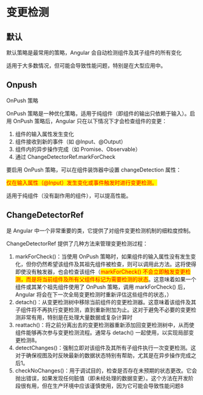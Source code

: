 # 变更检测

## 默认

默认策略是最常用的策略，Angular 会自动检测组件及其子组件的所有变化

适用于大多数情况，但可能会导致性能问题，特别是在大型应用中。

## Onpush

OnPush 策略

OnPush 策略是一种优化策略，适用于纯组件（即组件的输出只依赖于输入）。启用 OnPush 策略后，Angular 只在以下情况下才会检查组件的变更：

1. 组件的输入属性发生变化
2. 组件接收到新的事件（如 @Input、@Output）
3. 组件内的异步操作完成（如 Promise、Observable）
4. 通过 ChangeDetectorRef.markForCheck

要启用 OnPush 策略，可以在组件装饰器中设置 changeDetection 属性：

<mark style="color:red;">仅在输入属性（@Input）发生变化或事件触发时进行变更检测。</mark>

适用于纯组件（没有副作用的组件），可以提高性能。

## ChangeDetectorRef&#x20;

是 Angular 中一个非常重要的类，它提供了对组件变更检测机制的细粒度控制。

ChangeDetectorRef 提供了几种方法来管理变更检测过程：

1. markForCheck()：当使用 OnPush 策略时，如果组件的输入属性没有发生变化，但你仍然希望该组件及其祖先组件被检查，则可以调用此方法。这将使得即使没有触发器，也会检查该组件（<mark style="color:red;">markForCheck() 不会立即触发变更检测，而是将当前组件及所有父组件标记为需要检测的状态</mark>。这意味着如果一个组件或其某个祖先组件使用了 OnPush 策略，调用 markForCheck() 后，Angular 将会在下一次全局变更检测时重新评估这些组件的状态，）
2. detach()：从变更检测树中移除当前组件的变更检测器。这意味着该组件及其子组件将不再执行变更检测，直到重新附加为止。这对于避免不必要的变更检测非常有用，特别是在处理大量数据或复杂计算时
3. reattach()：将之前分离出去的变更检测器重新添加回变更检测树中，从而使组件能够再次参与变更检测流程。通常与 detach() 一起使用，以实现局部变更检测8。
4. detectChanges()：强制立即对该组件及其所有子组件执行一次变更检测。这对于确保视图及时反映最新的数据状态特别有帮助，尤其是在异步操作完成之后1。
5. checkNoChanges()：用于调试目的，检查是否存在未预期的状态更改。它会抛出错误，如果发现任何脏值（即未经处理的数据变更）。这个方法在开发阶段很有用，但在生产环境中应该谨慎使用，因为它可能会导致性能问题8

